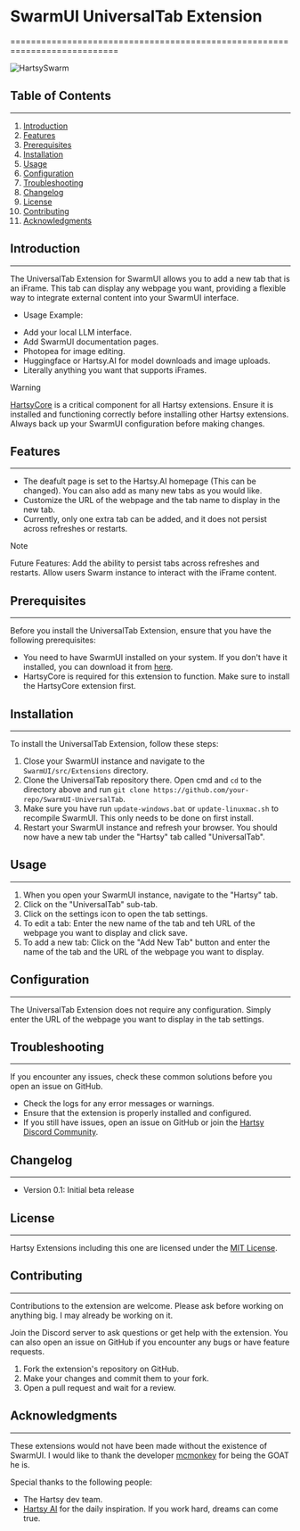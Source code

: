 # SwarmUI UniversalTab Extension
===========================================================================

![HartsySwarm](./Images/HartsySwarm.webp)

## Table of Contents
-----------------

1. [Introduction](#introduction)
2. [Features](#features)
3. [Prerequisites](#prerequisites)
4. [Installation](#installation)
5. [Usage](#usage)
6. [Configuration](#configuration)
7. [Troubleshooting](#troubleshooting)
8. [Changelog](#changelog)
9. [License](#license)
10. [Contributing](#contributing)
11. [Acknowledgments](#acknowledgments)

## Introduction
---------------

The UniversalTab Extension for SwarmUI allows you to add a new tab that is an iFrame. This tab can display any webpage you want, providing a flexible way to integrate external content into your SwarmUI interface.

* Usage Example:
- Add your local LLM interface.
- Add SwarmUI documentation pages.
- Photopea for image editing.
- Huggingface or Hartsy.AI for model downloads and image uploads.
- Literally anything you want that supports iFrames.

> [!WARNING]
> [HartsyCore](https://github.com/HartsyAI/SwarmUI-HartsyCore) is a critical component for all Hartsy extensions. Ensure it is installed and functioning correctly before installing other Hartsy extensions.
> Always back up your SwarmUI configuration before making changes.

## Features
------------

* The deafult page is set to the Hartsy.AI homepage (This can be changed). You can also add as many new tabs as you would like.
* Customize the URL of the webpage and the tab name to display in the new tab.
* Currently, only one extra tab can be added, and it does not persist across refreshes or restarts.

> [!NOTE]
> Future Features:
> Add the ability to persist tabs across refreshes and restarts.
> Allow users Swarm instance to interact with the iFrame content.

## Prerequisites
----------------

Before you install the UniversalTab Extension, ensure that you have the following prerequisites:

* You need to have SwarmUI installed on your system. If you don't have it installed, you can download it from [here](https://github.com/mcmonkeyprojects/SwarmUI).
* HartsyCore is required for this extension to function. Make sure to install the HartsyCore extension first.

## Installation
--------------

To install the UniversalTab Extension, follow these steps:

1. Close your SwarmUI instance and navigate to the `SwarmUI/src/Extensions` directory.
2. Clone the UniversalTab repository there. Open cmd and `cd` to the directory above and run `git clone https://github.com/your-repo/SwarmUI-UniversalTab`.
3. Make sure you have run `update-windows.bat` or `update-linuxmac.sh` to recompile SwarmUI. This only needs to be done on first install.
4. Restart your SwarmUI instance and refresh your browser. You should now have a new tab under the "Hartsy" tab called "UniversalTab".

## Usage
--------

1. When you open your SwarmUI instance, navigate to the "Hartsy" tab.
2. Click on the "UniversalTab" sub-tab.
3. Click on the settings icon to open the tab settings.
4. To edit a tab: Enter the new name of the tab and teh URL of the webpage you want to display and click save.
5. To add a new tab: Click on the "Add New Tab" button and enter the name of the tab and the URL of the webpage you want to display.

## Configuration
----------------

The UniversalTab Extension does not require any configuration. Simply enter the URL of the webpage you want to display in the tab settings.

## Troubleshooting
-----------------

If you encounter any issues, check these common solutions before you open an issue on GitHub.

* Check the logs for any error messages or warnings.
* Ensure that the extension is properly installed and configured.
* If you still have issues, open an issue on GitHub or join the [Hartsy Discord Community](https://discord.gg/g9WxrANX4z).

## Changelog
------------

* Version 0.1: Initial beta release

## License
----------

Hartsy Extensions including this one are licensed under the [MIT License](https://opensource.org/licenses/MIT).

## Contributing
---------------

Contributions to the extension are welcome. Please ask before working on anything big. I may already be working on it.

Join the Discord server to ask questions or get help with the extension. You can also open an issue on GitHub if you encounter any bugs or have feature requests.

1. Fork the extension's repository on GitHub.
2. Make your changes and commit them to your fork.
3. Open a pull request and wait for a review.

## Acknowledgments
------------------

These extensions would not have been made without the existence of SwarmUI. I would like to thank the developer [mcmonkey](https://github.com/mcmonkey4eva) for being the GOAT he is.

Special thanks to the following people:

* The Hartsy dev team.  
* [Hartsy AI](https://hartsy.ai) for the daily inspiration. If you work hard, dreams can come true.